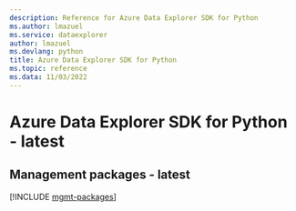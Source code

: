 ```yaml
---
description: Reference for Azure Data Explorer SDK for Python
ms.author: lmazuel
ms.service: dataexplorer
author: lmazuel
ms.devlang: python
title: Azure Data Explorer SDK for Python
ms.topic: reference
ms.data: 11/03/2022
---
```

# Azure Data Explorer SDK for Python - latest

## Management packages - latest
[!INCLUDE [mgmt-packages](data-explorer-mgmt-index.md)]